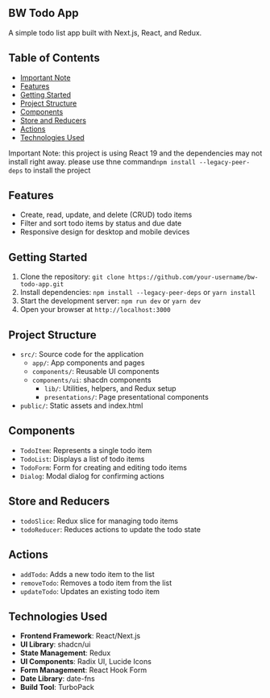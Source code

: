 BW Todo App
-----------

A simple todo list app built with Next.js, React, and Redux.

Table of Contents
-----------------

* [Important Note](#important-note)
* [Features](#features)
* [Getting Started](#getting-started)
* [Project Structure](#project-structure)
* [Components](#components)
* [Store and Reducers](#store-and-reducers)
* [Actions](#actions)
* [Technologies Used](#technologies-used)

Important Note: this project is using React 19 and the dependencies may not install right away. please use thne command`npm install --legacy-peer-deps` to install the project

Features
--------

* Create, read, update, and delete (CRUD) todo items
* Filter and sort todo items by status and due date
* Responsive design for desktop and mobile devices

Getting Started
---------------

1. Clone the repository: `git clone https://github.com/your-username/bw-todo-app.git`
2. Install dependencies: `npm install --legacy-peer-deps` or `yarn install`
3. Start the development server: `npm run dev` or `yarn dev`
4. Open your browser at `http://localhost:3000`

Project Structure
-----------------

* `src/`: Source code for the application
	+ `app/`: App components and pages
	+ `components/`: Reusable UI components
  + `components/ui`: shacdn components
	+ `lib/`: Utilities, helpers, and Redux setup
	+ `presentations/`: Page presentational components
* `public/`: Static assets and index.html

Components
----------

* `TodoItem`: Represents a single todo item
* `TodoList`: Displays a list of todo items
* `TodoForm`: Form for creating and editing todo items
* `Dialog`: Modal dialog for confirming actions

Store and Reducers
------------------

* `todoSlice`: Redux slice for managing todo items
* `todoReducer`: Reduces actions to update the todo state

Actions
-------

* `addTodo`: Adds a new todo item to the list
* `removeTodo`: Removes a todo item from the list
* `updateTodo`: Updates an existing todo item

Technologies Used
-----------------

* **Frontend Framework**: React/Next.js
* **UI Library**: shadcn/ui
* **State Management**: Redux
* **UI Components**: Radix UI, Lucide Icons
* **Form Management**: React Hook Form
* **Date Library**: date-fns
* **Build Tool**: TurboPack
